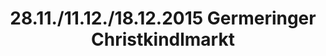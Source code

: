 ---
layout: photo_set
title: 28.11./11.12./18.12.2015 Germeringer Christkindlmarkt
description: "Fotos vom 28.11./11.12./18.12.2015 Germeringer Christkindlmarkt."

photos:
    set: 2015/germering/germering
    size: 28
---